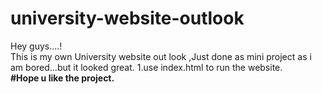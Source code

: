 # university-website-outlook
Hey guys....!<br>
This is my own University website out look ,Just done as mini project as i am bored...but it looked great.
1.use index.html to run the website.<br>
<b>#Hope u like the project.<br>

